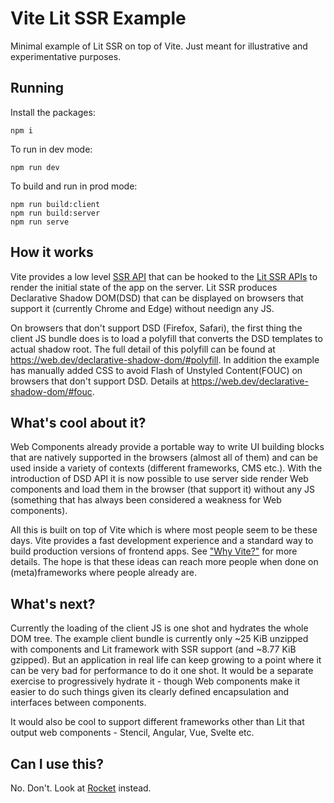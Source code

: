 # Vite Lit SSR Example

Minimal example of Lit SSR on top of Vite. Just meant for illustrative and experimentative purposes.

## Running

Install the packages:

```
npm i
```

To run in dev mode:

```
npm run dev
```

To build and run in prod mode:

```
npm run build:client
npm run build:server
npm run serve
```

## How it works

Vite provides a low level [SSR API](https://vitejs.dev/guide/ssr.html) that can be hooked to the [Lit SSR APIs](https://github.com/lit/lit/blob/main/packages/labs/ssr/README.md) to render the initial state of the app on the server. Lit SSR produces Declarative Shadow DOM(DSD) that can be displayed on browsers that support it (currently Chrome and Edge) without needign any JS.

On browsers that don't support DSD (Firefox, Safari), the first thing the client JS bundle does is to load a polyfill that converts the DSD templates to actual shadow root. The full detail of this polyfill can be found at https://web.dev/declarative-shadow-dom/#polyfill. In addition the example has manually added CSS to avoid Flash of Unstyled Content(FOUC) on browsers that don't support DSD. Details at https://web.dev/declarative-shadow-dom/#fouc.

## What's cool about it?

Web Components already provide a portable way to write UI building blocks that are natively supported in the browsers (almost all of them) and can be used inside a variety of contexts (different frameworks, CMS etc.). With the introduction of DSD API it is now possible to use server side render Web components and load them in the browser (that support it) without any JS (something that has always been considered a weakness for Web components).

All this is built on top of Vite which is where most people seem to be these days. Vite provides a fast development experience and a standard way to build production versions of frontend apps. See ["Why Vite?"](https://vitejs.dev/guide/why.html) for more details. The hope is that these ideas can reach more people when done on (meta)frameworks where people already are.

## What's next?

Currently the loading of the client JS is one shot and hydrates the whole DOM tree. The example client bundle is currently only ~25 KiB unzipped with components and Lit framework with SSR support (and ~8.77 KiB gzipped). But an application in real life can keep growing to a point where it can be very bad for performance to do it one shot. It would be a separate exercise to progressively hydrate it - though Web components make it easier to do such things given its clearly defined encapsulation and interfaces between components.

It would also be cool to support different frameworks other than Lit that output web components - Stencil, Angular, Vue, Svelte etc.

## Can I use this?

No. Don't. Look at [Rocket](https://rocket.modern-web.dev/) instead.
